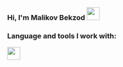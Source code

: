 ### Hi, I'm Malikov Bekzod <img src="https://media.giphy.com/media/hvRJCLFzcasrR4ia7z/giphy.gif" width="30" >
### Language and tools I work with:
<code><img src="https://png.pngtree.com/png-vector/20190302/ourmid/pngtree-vector-html-icon-png-image_745086.jpg" width="30"></code>
